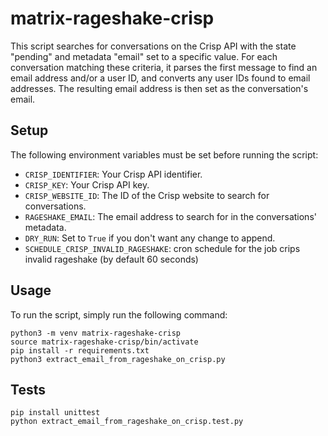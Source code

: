 # matrix-rageshake-crisp

This script searches for conversations on the Crisp API with the state "pending" and metadata "email" set to a specific value. For each conversation matching these criteria, it parses the first message to find an email address and/or a user ID, and converts any user IDs found to email addresses. The resulting email address is then set as the conversation's email.

## Setup

The following environment variables must be set before running the script:

- `CRISP_IDENTIFIER`: Your Crisp API identifier.
- `CRISP_KEY`: Your Crisp API key.
- `CRISP_WEBSITE_ID`: The ID of the Crisp website to search for conversations.
- `RAGESHAKE_EMAIL`: The email address to search for in the conversations' metadata.
- `DRY_RUN`: Set to `True` if you don't want any change to append.
- `SCHEDULE_CRISP_INVALID_RAGESHAKE`: cron schedule for the job crips invalid rageshake (by default 60 seconds)

## Usage

To run the script, simply run the following command:
```
python3 -m venv matrix-rageshake-crisp
source matrix-rageshake-crisp/bin/activate
pip install -r requirements.txt
python3 extract_email_from_rageshake_on_crisp.py
```

## Tests

```
pip install unittest
python extract_email_from_rageshake_on_crisp.test.py
```


